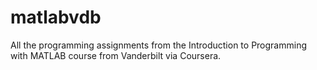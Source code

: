 # matlabvdb
All the programming assignments from the Introduction to Programming with MATLAB course from Vanderbilt via Coursera.
